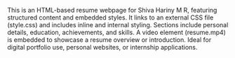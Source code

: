 This is an HTML-based resume webpage for Shiva Hariny M R, featuring structured content and embedded styles.
It links to an external CSS file (style.css) and includes inline and internal styling.
Sections include personal details, education, achievements, and skills.
A video element (resume.mp4) is embedded to showcase a resume overview or introduction.
Ideal for digital portfolio use, personal websites, or internship applications.
